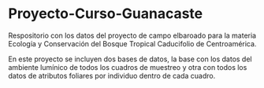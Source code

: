 # Proyecto-Curso-Guanacaste
Respositorio con los datos del proyecto de campo elbaroado para la materia Ecología y Conservación del Bosque Tropical Caducifolio de Centroamérica.

En este proyecto se incluyen dos bases de datos, la base con los datos del ambiente lumínico de todos los cuadros de muestreo y otra con todos los datos de atributos foliares por individuo dentro de cada cuadro.
